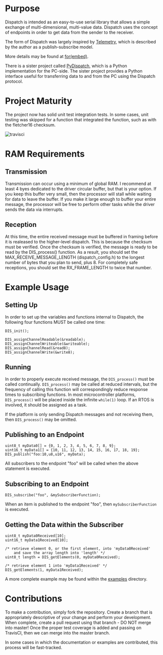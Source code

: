 # Purpose #

Dispatch is intended as an easy-to-use serial library that allows a simple exchange
of multi-dimensional, multi-value data.  Dispatch uses the concept of endpoints in
order to get data from the sender to the receiver.

The form of Dispatch was largely inspired by [Telemetry](https://github.com/Overdrivr/Telemetry),
which is described by the author as a publish-subscribe model.

More details may be found at [for(embed)](http://www.forembed.com/introducing-dispatch.html).

There is a sister project called [PyDispatch](https://github.com/slightlynybbled/PyDispatch), which
is a Python implementation for the PC-side.  The sister project provides a Python interface useful
for transferring data to and from the PC using the Dispatch protocol.

# Project Maturity #

The project now has solid unit test integration tests.  In some cases,
unit testing was skipped for a function that integrated the function,
such as with the fletcher16 checksum.

![travisci](https://travis-ci.org/slightlynybbled/Dispatch.svg?branch=master)

# RAM Requirements #

## Transmission ##

Transmission can occur using a minimum of global RAM.  I recommend at least 4 byes dedicated
to the driver circular buffer, but that is your option.  If you keep this buffer very small, then
the processor will stall while waiting for data to leave the buffer.  If you make it large
enough to buffer your entire message, the processor will be free to perform other tasks while
the driver sends the data via interrupts.

## Reception ##

At this time, the entire received message must be buffered in framing before it is realeased to
the higher-level dispatch.  This is because the checksum must be verified.  Once the checksum
is verified, the message is ready to be read by the DIS_process() function.  As a result, you
should set the MAX_RECEIVE_MESSAGE_LENGTH (dispatch_config.h) to the longest number of bytes
that you plan to send, plus 8.  For completely safe receptions, you should set the RX_FRAME_LENGTH
to twice that number.

# Example Usage #

## Setting Up ##

In order to set up the variables and functions internal to Dispatch, the following four
functions MUST be called one time:

    DIS_init();
    
    DIS_assignChannelReadable(&readable);
    DIS_assignChannelWriteable(&writeable);
    DIS_assignChannelRead(&read8);
    DIS_assignChannelWrite(&write8);
    
## Running ##

In order to properly execute received message, the `DIS_process()` must be called continually.
`DIS_process()` may be called at reduced intervals, but the frequency of calling this function
will correspondingly reduce response times to subscribing functions.  In most microcontroller
platforms, `DIS_process()` will be placed inside the infinite `while(1)` loop.  If an RTOS is
involved, it should be assigned as a task.

If the platform is only sending Dispatch messages and not receiving them, then `DIS_process()`
may be omitted.

## Publishing to an Endpoint ##

    uint8_t myData0[] = {0, 1, 2, 3, 4, 5, 6, 7, 8, 9};
    uint16_t myData1[] = {10, 11, 12, 13, 14, 15, 16, 17, 18, 19};
    DIS_publish("foo:10,u8,u16", myData);
    
All subscribers to the endpoint "foo" will be called when the above statement is executed.
    
## Subscribing to an Endpoint ##

    DIS_subscribe("foo", &mySubscriberFunction);
    
When an item is published to the endpoint "foo", then `mySubscriberFunction` is executed.

## Getting the Data within the Subscriber ##

    uint8_t myData0Received[10];
    uint16_t myData1Received[10];
    
    /* retrieve element 0, or the first element, into 'myData0Received'
        and save the array length into 'length' */
    uint8_t length = DIS_getElements(0, myData0Received);
    
    /* retrieve element 1 into 'myData1Received' */
    DIS_getElements(1, myData1Received);
    
A more complete example may be found within the
[examples](https://github.com/slightlynybbled/Dispatch/tree/master/examples) directory.

# Contributions #

To make a contribution, simply fork the repository.  Create a branch that is appropriately
descriptive of your change and perform your development.  When complete, create a pull
request using that branch - DO NOT merge into master!  Once the proper test coverage is added
and passing on TravisCI, then we can merge into the master branch.

In some cases in which the documentation or examples are contributed, this process will be
fast-tracked.
